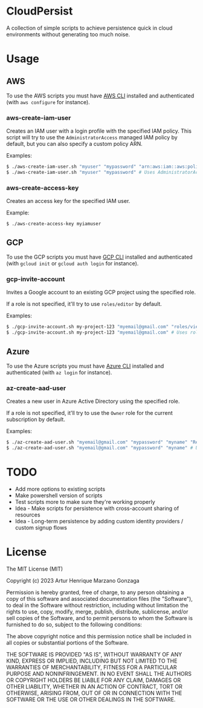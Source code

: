 # CloudPersist

A collection of simple scripts to achieve persistence quick in cloud environments without generating too much noise.

# Usage

## AWS

To use the AWS scripts you must have [AWS CLI](https://docs.aws.amazon.com/cli/latest/userguide/getting-started-install.html) installed and authenticated (with `aws configure` for instance).

### aws-create-iam-user

Creates an IAM user with a login profile with the specified IAM policy.
This script will try to use the `AdministratorAccess` managed IAM policy by default, but you can also specify a custom policy ARN.

Examples:
```bash
$ ./aws-create-iam-user.sh "myuser" "mypassword" "arn:aws:iam::aws:policy/AmazonS3FullAccess"
$ ./aws-create-iam-user.sh "myuser" "mypassword" # Uses AdministratorAccess
```

### aws-create-access-key

Creates an access key for the specified IAM user.

Example:
```
$ ./aws-create-access-key myiamuser
```

## GCP

To use the GCP scripts you must have [GCP CLI](https://cloud.google.com/sdk/docs/install?hl=pt-br) installed and authenticated (with `gcloud init` or `gcloud auth login` for instance).

### gcp-invite-account

Invites a Google account to an existing GCP project using the specified role.

If a role is not specified, it'll try to use `roles/editor` by default.

Examples:
```bash
$ ./gcp-invite-account.sh my-project-123 "myemail@gmail.com" "roles/viewer"
$ ./gcp-invite-account.sh my-project-123 "myemail@gmail.com" # Uses roles/editor
```

## Azure

To use the Azure scripts you must have [Azure CLI](https://learn.microsoft.com/pt-br/cli/azure/install-azure-cli) installed and authenticated (with `az login` for instance).

### az-create-aad-user

Creates a new user in Azure Active Directory using the specified role.

If a role is not specified, it'll try to use the `Owner` role for the current subscription by default.

Examples:
```bash
$ ./az-create-aad-user.sh "myemail@gmail.com" "mypassword" "myname" "Reader"
$ ./az-create-aad-user.sh "myemail@gmail.com" "mypassword" "myname" # Uses the "Owner" role by default
```

# TODO
* Add more options to existing scripts
* Make powershell version of scripts
* Test scripts more to make sure they're working properly
* Idea - Make scripts for persistence with cross-account sharing of resources
* Idea - Long-term persistence by adding custom identity providers / custom signup flows

# License
The MIT License (MIT)

Copyright (c) 2023 Artur Henrique Marzano Gonzaga

Permission is hereby granted, free of charge, to any person
obtaining a copy of this software and associated documentation
files (the "Software"), to deal in the Software without
restriction, including without limitation the rights to use,
copy, modify, merge, publish, distribute, sublicense, and/or sell
copies of the Software, and to permit persons to whom the
Software is furnished to do so, subject to the following
conditions:

The above copyright notice and this permission notice shall be
included in all copies or substantial portions of the Software.

THE SOFTWARE IS PROVIDED "AS IS", WITHOUT WARRANTY OF ANY KIND,
EXPRESS OR IMPLIED, INCLUDING BUT NOT LIMITED TO THE WARRANTIES
OF MERCHANTABILITY, FITNESS FOR A PARTICULAR PURPOSE AND
NONINFRINGEMENT. IN NO EVENT SHALL THE AUTHORS OR COPYRIGHT
HOLDERS BE LIABLE FOR ANY CLAIM, DAMAGES OR OTHER LIABILITY,
WHETHER IN AN ACTION OF CONTRACT, TORT OR OTHERWISE, ARISING
FROM, OUT OF OR IN CONNECTION WITH THE SOFTWARE OR THE USE OR
OTHER DEALINGS IN THE SOFTWARE.
